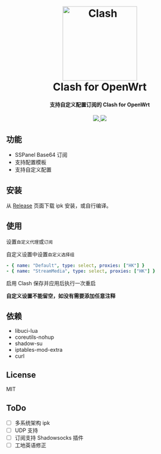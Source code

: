 <h1 align="center">
  <img src="https://github.com/Dreamacro/clash/raw/master/docs/logo.png" alt="Clash" width="200">
  <br>Clash for OpenWrt <br>
</h1>

<h4 align="center">支持自定义配置订阅的 Clash for OpenWrt<h4>

<p align="center">
  <a target="_blank" href="https://github.com/antonchen/clash-for-openwrt/releases">
    <img src="https://img.shields.io/github/release/antonchen/clash-for-openwrt/all.svg?style=flat-square">
  </a>
  <a target="_blank" href="https://github.com/Dreamacro/clash/releases">
    <img src="https://img.shields.io/badge/Clash-v0.14.0-brightgreen.svg?style=flat-square">
  </a>
</p>

## 功能

- SSPanel Base64 订阅
- 支持配置模板
- 支持自定义配置

## 安装

从 [Release](https://github.com/antonchen/clash-for-openwrt/releases) 页面下载 ipk 安装，或自行编译。

## 使用

设置`自定义代理`或`订阅`

自定义设置中设置`自定义选择组`

```yaml
- { name: "Default", type: select, proxies: ["HK"] }
- { name: "StreamMedia", type: select, proxies: ["HK"] }
```

启用 Clash 保存并应用后执行一次重启

**自定义设置不能留空，如没有需要添加任意注释**

## 依赖

- libuci-lua
- coreutils-nohup
- shadow-su
- iptables-mod-extra
- curl

## License

MIT

## ToDo

- [ ] 多系统架构 ipk
- [ ] UDP 支持
- [ ] 订阅支持 Shadowsocks 插件
- [ ] 工地英语修正
